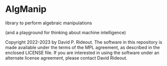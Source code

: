 # AlgManip
library to perform algebraic manipulations

(and a playground for thinking about machine intelligence)

<!--
File | Role
---- | ----
-->

Copyright 2022-2023 by David P. Rideout.
The software in this repository is made available under the terms of the MPL
agreement, as described in the enclosed LICENSE file.
If you are interested in using the software under an alternate license
agreement, please contact David Rideout.
